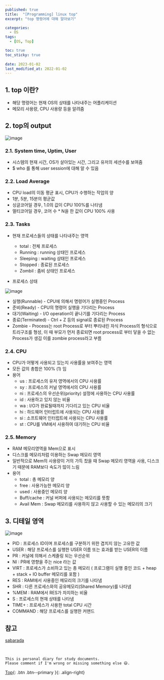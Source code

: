 ```yaml
---
published: true
title:  "[Programming] linux top"
excerpt: "top 명령어에 대해 알아보기"

categories:
  - OS
tags:
  - [OS, Top]

toc: true
toc_sticky: true
 
date: 2023-01-02
last_modified_at: 2022-01-02
---
```


## 1. top 이란?
- 해당 명령어는 현재 OS의 상태를 나타내주는 어플리케이션
- 메모리 사용량, CPU 사용량 등을 알려줌


## 2. top의 output
![image](https://user-images.githubusercontent.com/23397039/210213279-aad9b1fa-97e3-4ae9-a289-ecda6284fc5a.png)

### 2.1. System time, Uptim, User
- 시스템의 현재 시간, OS가 살아있는 시간, 그리고 유저의 세션수를 보여줌
- $ who 를 통해 user session에 대해 알 수 있음

### 2.2. Load Average
- CPU load의 이동 평균 표시, CPU가 수행하는 작업의 양
- 1분, 5분, 15분의 평균값
- 싱글코어일 경우, 1.0의 값이 CPU 100%를 나타냄
- 멀티코어일 경우, 코어 수 * N을 한 값이 CPU 100% 사용

### 2.3. Tasks
- 현재 프로세스들의 상태를 나타내주는 영역
  - total : 전체 프로세스
  - Running : running 상태인 프로세스
  - Sleeping : waiting 상태인 프로세스
  - Stopped : 종료된 프로세스
  - Zombil : 좀비 상태인 프로세스

- 프로세스 상태

![image](https://user-images.githubusercontent.com/23397039/210213802-d54cd65e-9466-4ab1-a590-38b38bfd2492.png)
  - 실행(Runnable) - CPU에 의해서 명령어가 실행중인 Process
  - 준비(Ready) - CPU의 명령어 실행을 기다리는 Process
  - 대기(Waiting) - I/O operation이 끝나기를 기다리는 Process
  - 종료(Terminated) - Ctrl + Z 등의 signal로 종료된 Process
  - Zombie - Process는 root Process로 부터 뿌리내린 자식 Process의 형식으로 트리구조를 형성, 이 때 부모가 먼저 종료되면 root process로 부터 닿을 수 없는 Process가 생김 이를 zombie process라고 부름

### 2.4. CPU
- CPU가 어떻게 사용되고 있는지 사용률을 보여주는 영역
- 모든 값의 총합은 100% (1) 임
- 용어
  - us : 프로세스의 유저 영역에서의 CPU 사용률
  - sy : 프로세스의 커널 영역에서의 CPU 사용률
  - ni : 프로세스의 우선순위(priority) 설정에 사용하는 CPU 사용률
  - id : 사용하고 있지 않는 비율
  - wa : I/O가 완료될때까지 기다리고 있는 CPU 비율
  - hi : 하드웨어 인터럽트에 사용되는 CPU 사용률
  - si : 소프트웨어 인터럽트에 사용되는 CPU 사용률
  - st : CPU를 VM에서 사용하여 대기하는 CPU 비율

### 2.5. Memory
- RAM 메모리영역을 Mem으로 표시
- 디스크를 메모리처럼 이용하는 Swap 메모리 영역
- 일반적으로 Mem의 사용량이 거의 가득 찼을 때 Swap 메모리 영역을 사용, 디스크기 때문에 RAM보다 속도가 많이 느림
- 용어
  - total : 총 메모리 양
  - free : 사용가능한 메모리 양
  - used : 사용중인 메모리 양
  - Buff/cache : 커널 버퍼에 사용되는 메모리를 뜻함
  - Avail Mem : Swap 메모리를 사용하지 않고 사용할 수 있는 메모리의 크기

## 3. 디테일 영역
![image](https://user-images.githubusercontent.com/23397039/210214384-8120cac9-d5d4-43d8-9413-c8134647af47.png)

- PID : 프로세스 ID이며 프로세스를 구분하기 위한 겹치지 않는 고유한 값
- USER : 해당 프로세스를 실행한 USER 이름 또는 효과를 받는 USER의 이름
- PR : 커널에 의해서 스케줄링 되는 우선순위
- NI : PR에 영향을 주는 nice 라는 값
- VIRT : 프로세스가 소비하고 있는 총 메모리 ( 프로그램이 실행 중인 코드 + heap + stack + IO buffer 메모리를 포함 )
- RES : RAM에서 샤용중인 메모리의 크기를 나타냄
- SHR : 다른 프로세스와의 공유메모리(Shared Memory)를 나타냄
- %MEM : RAM에서 RES가 차지하는 비율
- S : 프로세스의 현재 상태를 나타냄
- TIME+ : 프로세스가 사용한 total CPU 시간
- COMMAND : 해당 프로세스를 실행한 커맨드

## 참고
[sabarada](https://sabarada.tistory.com/m/146)   

<br>

    This is personal diary for study documents.
    Please comment if I'm wrong or missing something else 😄. 

[Top](#){: .btn .btn--primary }{: .align-right}